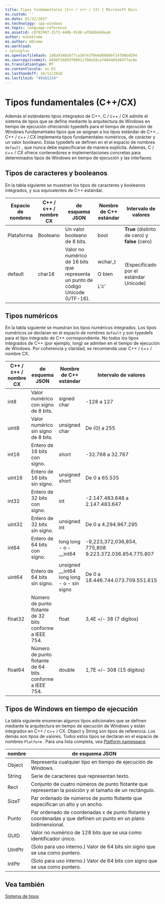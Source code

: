 ```yaml
---
title: Tipos fundamentales (C++ / c++ / CX) | Microsoft Docs
ms.custom: ''
ms.date: 01/22/2017
ms.technology: cpp-windows
ms.topic: language-reference
ms.assetid: c9f82907-25f2-440b-91d6-afb8dbd46ea6
author: mikeblome
ms.author: mblome
ms.workload:
- cplusplus
ms.openlocfilehash: 1d8a9340abf7ca16fe2f0e6d6660bf14f00bd594
ms.sourcegitcommit: 8480f16893f09911f08a58caf684405404f7ac8e
ms.translationtype: MT
ms.contentlocale: es-ES
ms.lasthandoff: 10/12/2018
ms.locfileid: "49161234"
---
```

# <a name="fundamental-types-ccx"></a>Tipos fundamentales (C++/CX)

Además el estándares tipos integrados de C++, C / c++ / CX admite el sistema de tipos que se define mediante la arquitectura de Windows en tiempo de ejecución ofreciendo typedefs para el tiempo de ejecución de Windows fundamentales tipos que se asignan a los tipos estándar de C++... C++ / c++ / CX implementa tipos fundamentales numéricos, de carácter y un valor booleano. Estas typedefs se definen en el el espacio de nombres `default` , que nunca debe especificarse de manera explícita. Además, C / c++ / CX ofrece contenedores e implementaciones concretas para determinados tipos de Windows en tiempo de ejecución y las interfaces.

## <a name="boolean-and-character-types"></a>Tipos de caracteres y booleanos

En la tabla siguiente se muestran los tipos de caracteres y booleanos integrados, y sus equivalentes de C++ estándar.

|Espacio de nombres|C++ / c++ / nombre CX|de esquema JSON|Nombre de C++ estándar|Intervalo de valores|
|---------------|-----------------------------------------------------------------------|----------------|-------------------------|---------------------|
|Plataforma|Booleano|Un valor booleano de 8 bits.|bool|**True** (distinto de cero) y **false** (cero)|
|default|char16|Valor no numérico de 16 bits que representa un punto de código Unicode (UTF-16).|wchar_t<br /><br /> O bien<br /><br /> L'c'|(Especificado por el estándar Unicode)|

## <a name="numeric-types"></a>Tipos numéricos

En la tabla siguiente se muestran los tipos numéricos integrados. Los tipos numéricos se declaran en el espacio de nombres `default` y son typedefs para el tipo integrado de C++ correspondiente. No todos los tipos integrados de C++ (por ejemplo, long) se admiten en el tiempo de ejecución de Windows. Por coherencia y claridad, se recomienda usar C++ / c++ / nombre CX.

|C++ / c++ / nombre CX|de esquema JSON|Nombre de C++ estándar|Intervalo de valores|
|-----------------------------------------------------------------------|----------------|-------------------------|---------------------|
|int8|Valor numérico con signo de 8 bits.|signed char|-128 a 127|
|uint8|Valor numérico sin signo de 8 bits.|unsigned char|De {0} a 255|
|int16|Entero de 16 bits con signo.|short|-32.768 a 32.767|
|uint16|Entero de 16 bits sin signo.|unsigned short|De 0 a 65.535|
|int32|Entero de 32 bits con signo.|int|-2.147.483.648 a 2.147.483.647|
|uint32|Entero de 32 bits sin signo.|unsigned int|De 0 a 4.294.967.295|
|int64|Entero de 64 bits con signo.|long long - o - __int64|-9,223,372,036,854, 775,808 9.223.372.036.854.775.807|
|uint64|Entero de 64 bits sin signo.|unsigned __int64 long long - o - sin signo|De 0 a 18.446.744.073.709.551.615|
|float32|Número de punto flotante de 32 bits conforme a IEEE 754.|float|3,4E +/- 38 (7 dígitos)|
|float64|Número de punto flotante de 64 bits conforme a IEEE 754.|double|1,7E +/- 308 (15 dígitos)|

## <a name="windows-runtime-types"></a>Tipos de Windows en tiempo de ejecución

La tabla siguiente enumeran algunos tipos adicionales que se definen mediante la arquitectura en tiempo de ejecución de Windows y están integrados en C++ / c++ / CX. Object y String son tipos de referencia. Los demás son tipos de valores. Todos estos tipos se declaran en el espacio de nombres `Platform` . Para una lista completa, vea [Platform namespace](../cppcx/platform-namespace-c-cx.md).

|nombre|de esquema JSON|
|----------|----------------|
|Object|Representa cualquier tipo en tiempo de ejecución de Windows.|
|String|Serie de caracteres que representan texto.|
|Rect|Conjunto de cuatro números de punto flotante que representan la posición y el tamaño de un rectángulo.|
|SizeT|Par ordenado de números de punto flotante que especifican un alto y un ancho.|
|Punto|Par ordenado de coordenadas x de punto flotante y coordenadas y que definen un punto en un plano bidimensional.|
|GUID|Valor no numérico de 128 bits que se usa como identificador único.|
|UIntPtr|(Solo para uso interno.) Valor de 64 bits sin signo que se usa como puntero.|
|IntPtr|(Solo para uso interno.)  Valor de 64 bits con signo que se usa como puntero.|

## <a name="see-also"></a>Vea también

[Sistema de tipos](../cppcx/type-system-c-cx.md)
